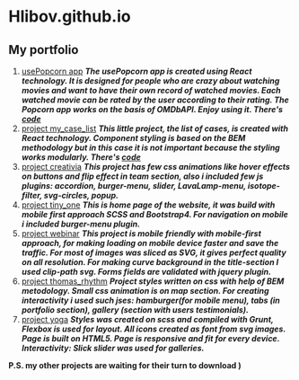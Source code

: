 # Hlibov.github.io
## My portfolio
1. [usePopcorn app](https://hlibov.github.io/usePopcorn/)
***The usePopcorn app is created using React technology. It is designed for people who are crazy about watching movies and want to have their own record of watched movies. Each watched movie can be rated by the user according to their rating. The Popcorn app works on the basis of OMDbAPI. Enjoy using it. There's [code](https://github.com/Hlibov/usePopcorn/tree/gh-pages)***
2. [project my_case_list](https://hlibov.github.io/case-list/)
***This little project, the list of cases, is created with React technology. Component styling is based on the BEM methodology but in this case it is not important because the styling works modularly. There's [code](https://github.com/Hlibov/case-list)***
3. [project creativia](https://hlibov.github.io/creativia/)
***This project has few css animations like hover effects on buttons and flip effect in team section, also i included few js plugins: accordion, burger-menu, slider, LavaLamp-menu, isotope-filter, svg-circles, popup.***
4. [project tiny_one](https://hlibov.github.io/tiny_one/)
***This is home page of the website, it was build with mobile first approach SCSS and Bootstrap4. For navigation on mobile i included burger-menu plugin.***
5.  [project webinar](https://hlibov.github.io/webinar/)
***This project is mobile friendly with mobile-first approach, for making loading on mobile device faster and save the traffic. For most of images was sliced as SVG, it gives perfect quality on all resolution. For making curve background in the  title-section I used clip-path svg. Forms fields are validated with jquery plugin.***
6. [project thomas_rhythm](https://hlibov.github.io/thomas_rhythm/)
***Project styles written on css with help of BEM metodology. Small css animation is on map section. For creating interactivity i used such jses: hamburger(for mobile menu), tabs (in portfolio section), gallery (section with users testimonials).***
7. [project yoga](https://hlibov.github.io/yoga/)
***Styles was created on scss and compiled with Grunt, Flexbox is used for layout. All icons created as font from svg images. Page is built on HTML5. Page is responsive and fit for every device.
Interactivity: Slick slider was used for galleries.***

**P.S. my other projects are waiting for their turn to download )**
